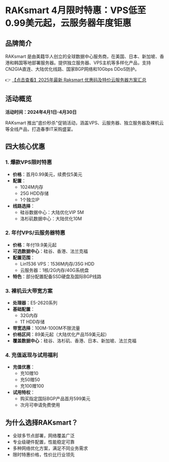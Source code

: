 # RAKsmart 4月限时特惠：VPS低至0.99美元起，云服务器年度钜惠

## 品牌简介

RAKsmart 是由美籍华人创立的全球数据中心服务商，在美国、日本、新加坡、香港和韩国等地部署服务器。提供独立服务器、VPS主机等多样化产品，支持CN2GIA直连、大陆优化线路、国家BGP网络和10Gbps DDoS防护。

👉 [【点击查看】2025年最新 Raksmart 优惠码及特价云服务器方案汇总](https://bit.ly/raksmart)

## 活动概览

**活动时间：2024年4月1日-4月30日**

RAKsmart 推出"底价秒杀"促销活动，涵盖VPS、云服务器、独立服务器及裸机云等全线产品，打造春季IT采购盛宴。

## 四大核心优惠

### 1. 爆款VPS限时特惠

- **价格**：首月0.99美元，续费仅5美元
- **配置**：
  - 1024M内存
  - 25G HDD存储
  - 1个独立IP
- **线路选择**：
  - 硅谷数据中心：大陆优化VIP 5M
  - 洛杉矶数据中心：大陆优化10M

### 2. 年付VPS/云服务器特惠

- **价格**：年付19.9美元起
- **可选数据中心**：硅谷、香港、法兰克福
- **配置范围**：
  - Lin1536 VPS：1536M内存/35G HDD
  - 云服务器：1核/2G内存/40G系统盘
- **特色**：部分配置配备SSD硬盘及国际BGP线路

### 3. 裸机云大带宽方案

- **处理器**：E5-2620系列
- **基础配置**：
  - 32G内存
  - 1T HDD存储
- **带宽选择**：100M-1000M不限流量
- **价格区间**：89美元起（大陆优化产品159美元起）
- **覆盖数据中心**：硅谷、洛杉矶、香港、日本、新加坡、法兰克福

### 4. 充值返现与试用福利

- **充值优惠**：
  - 充10赠10
  - 充50赠50 
  - 充100赠100
- **试用特权**：
  - 购买指定国际BGP产品首月599美元
  - 次月可申请免费使用

## 为什么选择RAKsmart？

- 全球多节点部署，网络覆盖广泛
- 专业级硬件配置，性能稳定可靠
- 多种网络优化方案，满足不同业务需求
- 限时特惠价格，性价比行业领先
